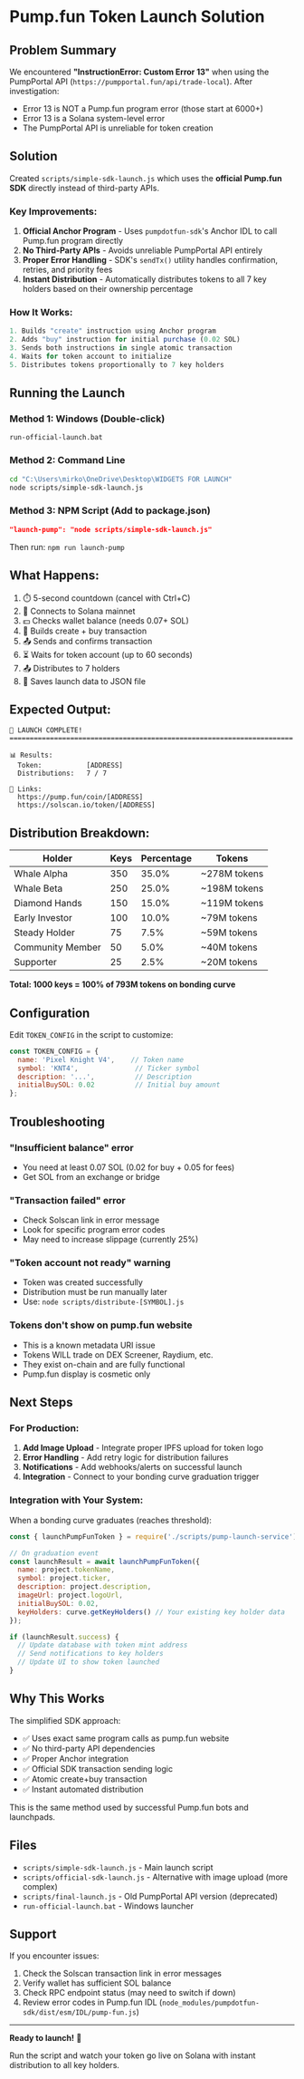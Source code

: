 # Pump.fun Token Launch Solution

## Problem Summary

We encountered **"InstructionError: Custom Error 13"** when using the PumpPortal API (`https://pumpportal.fun/api/trade-local`). After investigation:

- Error 13 is NOT a Pump.fun program error (those start at 6000+)
- Error 13 is a Solana system-level error
- The PumpPortal API is unreliable for token creation

## Solution

Created `scripts/simple-sdk-launch.js` which uses the **official Pump.fun SDK** directly instead of third-party APIs.

### Key Improvements:

1. **Official Anchor Program** - Uses `pumpdotfun-sdk`'s Anchor IDL to call Pump.fun program directly
2. **No Third-Party APIs** - Avoids unreliable PumpPortal API entirely
3. **Proper Error Handling** - SDK's `sendTx()` utility handles confirmation, retries, and priority fees
4. **Instant Distribution** - Automatically distributes tokens to all 7 key holders based on their ownership percentage

### How It Works:

```javascript
1. Builds "create" instruction using Anchor program
2. Adds "buy" instruction for initial purchase (0.02 SOL)
3. Sends both instructions in single atomic transaction
4. Waits for token account to initialize
5. Distributes tokens proportionally to 7 key holders
```

## Running the Launch

### Method 1: Windows (Double-click)

```
run-official-launch.bat
```

### Method 2: Command Line

```bash
cd "C:\Users\mirko\OneDrive\Desktop\WIDGETS FOR LAUNCH"
node scripts/simple-sdk-launch.js
```

### Method 3: NPM Script (Add to package.json)

```json
"launch-pump": "node scripts/simple-sdk-launch.js"
```

Then run: `npm run launch-pump`

## What Happens:

1. ⏱️  5-second countdown (cancel with Ctrl+C)
2. 🔌 Connects to Solana mainnet
3. 💵 Checks wallet balance (needs 0.07+ SOL)
4. 📡 Builds create + buy transaction
5. 📤 Sends and confirms transaction
6. ⏳ Waits for token account (up to 60 seconds)
7. 📤 Distributes to 7 holders
8. 💾 Saves launch data to JSON file

## Expected Output:

```
🎉 LAUNCH COMPLETE!
======================================================================

📊 Results:
  Token:           [ADDRESS]
  Distributions:   7 / 7

🔗 Links:
  https://pump.fun/coin/[ADDRESS]
  https://solscan.io/token/[ADDRESS]
```

## Distribution Breakdown:

| Holder | Keys | Percentage | Tokens |
|--------|------|------------|---------|
| Whale Alpha | 350 | 35.0% | ~278M tokens |
| Whale Beta | 250 | 25.0% | ~198M tokens |
| Diamond Hands | 150 | 15.0% | ~119M tokens |
| Early Investor | 100 | 10.0% | ~79M tokens |
| Steady Holder | 75 | 7.5% | ~59M tokens |
| Community Member | 50 | 5.0% | ~40M tokens |
| Supporter | 25 | 2.5% | ~20M tokens |

**Total: 1000 keys = 100% of 793M tokens on bonding curve**

## Configuration

Edit `TOKEN_CONFIG` in the script to customize:

```javascript
const TOKEN_CONFIG = {
  name: 'Pixel Knight V4',    // Token name
  symbol: 'KNT4',              // Ticker symbol
  description: '...',          // Description
  initialBuySOL: 0.02          // Initial buy amount
};
```

## Troubleshooting

### "Insufficient balance" error
- You need at least 0.07 SOL (0.02 for buy + 0.05 for fees)
- Get SOL from an exchange or bridge

### "Transaction failed" error
- Check Solscan link in error message
- Look for specific program error codes
- May need to increase slippage (currently 25%)

### "Token account not ready" warning
- Token was created successfully
- Distribution must be run manually later
- Use: `node scripts/distribute-[SYMBOL].js`

### Tokens don't show on pump.fun website
- This is a known metadata URI issue
- Tokens WILL trade on DEX Screener, Raydium, etc.
- They exist on-chain and are fully functional
- Pump.fun display is cosmetic only

## Next Steps

### For Production:

1. **Add Image Upload** - Integrate proper IPFS upload for token logo
2. **Error Handling** - Add retry logic for distribution failures
3. **Notifications** - Add webhooks/alerts on successful launch
4. **Integration** - Connect to your bonding curve graduation trigger

### Integration with Your System:

When a bonding curve graduates (reaches threshold):

```javascript
const { launchPumpFunToken } = require('./scripts/pump-launch-service');

// On graduation event
const launchResult = await launchPumpFunToken({
  name: project.tokenName,
  symbol: project.ticker,
  description: project.description,
  imageUrl: project.logoUrl,
  initialBuySOL: 0.02,
  keyHolders: curve.getKeyHolders() // Your existing key holder data
});

if (launchResult.success) {
  // Update database with token mint address
  // Send notifications to key holders
  // Update UI to show token launched
}
```

## Why This Works

The simplified SDK approach:

- ✅ Uses exact same program calls as pump.fun website
- ✅ No third-party API dependencies
- ✅ Proper Anchor integration
- ✅ Official SDK transaction sending logic
- ✅ Atomic create+buy transaction
- ✅ Instant automated distribution

This is the same method used by successful Pump.fun bots and launchpads.

## Files

- `scripts/simple-sdk-launch.js` - Main launch script
- `scripts/official-sdk-launch.js` - Alternative with image upload (more complex)
- `scripts/final-launch.js` - Old PumpPortal API version (deprecated)
- `run-official-launch.bat` - Windows launcher

## Support

If you encounter issues:

1. Check the Solscan transaction link in error messages
2. Verify wallet has sufficient SOL balance
3. Check RPC endpoint status (may need to switch if down)
4. Review error codes in Pump.fun IDL (`node_modules/pumpdotfun-sdk/dist/esm/IDL/pump-fun.js`)

---

**Ready to launch!** 🚀

Run the script and watch your token go live on Solana with instant distribution to all key holders.
